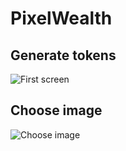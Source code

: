 # PixelWealth

## Generate tokens

![First screen](https://image.prntscr.com/image/wyW_R-ONR3OMoQLdin-TOg.png)

## Choose image

![Choose image](https://image.prntscr.com/image/1NEzBmrgQvKRqu1SpM_oHQ.png)


